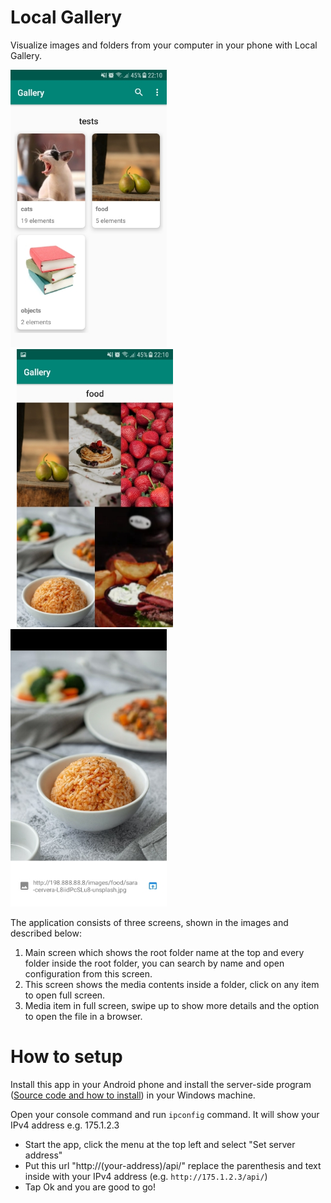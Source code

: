 # Local Gallery

Visualize images and folders from your computer in your phone with Local Gallery.

<p float="left">
<img src="screenshots/main.jpg" alt="drawing" width="250"/>
<img src="screenshots/files_list.jpg" alt="drawing" width="250" style="padding: 0px 10px" />
<img src="screenshots/file_details.jpg" alt="drawing" width="250"/>
</p>

The application consists of three screens, shown in the images and described below:

1. Main screen which shows the root folder name at the top and every folder inside the root folder, you can search by name and open configuration from this screen.
2. This screen shows the media contents inside a folder, click on any item to open full screen.
3. Media item in full screen, swipe up to show more details and the option to open the file in a browser.

# How to setup

Install this app in your Android phone and install the server-side program ([Source code and how to install]()) in your Windows machine.

Open your console command and run `ipconfig` command. It will show your IPv4 address e.g. 175.1.2.3

- Start the app, click the menu at the top left and select "Set server address"
- Put this url "http://(your-address)/api/" replace the parenthesis and text inside with your IPv4 address (e.g. `http://175.1.2.3/api/`)
- Tap Ok and you are good to go!